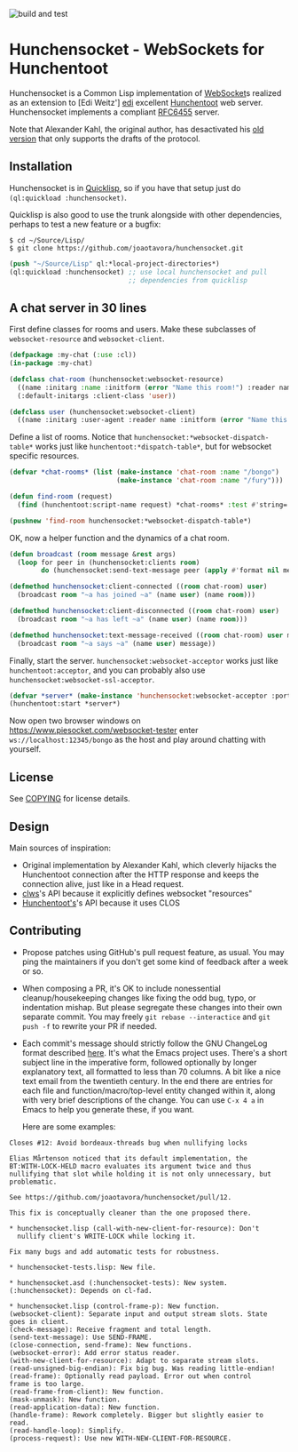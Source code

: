 ![build and test](https://github.com/joaotavora/hunchensocket/actions/workflows/build-and-test.yml/badge.svg)

Hunchensocket - WebSockets for Hunchentoot
==========================================

Hunchensocket is a Common Lisp implementation of [WebSocket]s realized
as an extension to [Edi Weitz'] [edi] excellent [Hunchentoot] web
server. Hunchensocket implements a compliant [RFC6455][RFC6455] server. 

Note that Alexander Kahl, the original author, has desactivated his 
[old version][kahl] that only supports the drafts of the protocol.

Installation
------------

Hunchensocket is in [Quicklisp][Quicklisp], so if you have that
setup just do `(ql:quickload :hunchensocket)`.

Quicklisp is also good to use the trunk alongside with other 
dependencies, perhaps to test a new feature or a bugfix:

```
$ cd ~/Source/Lisp/
$ git clone https://github.com/joaotavora/hunchensocket.git
```

```lisp
(push "~/Source/Lisp" ql:*local-project-directories*)
(ql:quickload :hunchensocket) ;; use local hunchensocket and pull
                              ;; dependencies from quicklisp
```

A chat server in 30 lines
-------------------------

First define classes for rooms and users. Make these subclasses of
`websocket-resource` and `websocket-client`.

```lisp
(defpackage :my-chat (:use :cl))
(in-package :my-chat)

(defclass chat-room (hunchensocket:websocket-resource)
  ((name :initarg :name :initform (error "Name this room!") :reader name))
  (:default-initargs :client-class 'user))

(defclass user (hunchensocket:websocket-client)
  ((name :initarg :user-agent :reader name :initform (error "Name this user!"))))
```

Define a list of rooms. Notice that
`hunchensocket:*websocket-dispatch-table*` works just like
`hunchentoot:*dispatch-table*`, but for websocket specific resources.

```lisp
(defvar *chat-rooms* (list (make-instance 'chat-room :name "/bongo")
                           (make-instance 'chat-room :name "/fury")))

(defun find-room (request)
  (find (hunchentoot:script-name request) *chat-rooms* :test #'string= :key #'name))

(pushnew 'find-room hunchensocket:*websocket-dispatch-table*)
```

OK, now a helper function and the dynamics of a chat room.

```lisp
(defun broadcast (room message &rest args)
  (loop for peer in (hunchensocket:clients room)
        do (hunchensocket:send-text-message peer (apply #'format nil message args))))

(defmethod hunchensocket:client-connected ((room chat-room) user)
  (broadcast room "~a has joined ~a" (name user) (name room)))

(defmethod hunchensocket:client-disconnected ((room chat-room) user)
  (broadcast room "~a has left ~a" (name user) (name room)))

(defmethod hunchensocket:text-message-received ((room chat-room) user message)
  (broadcast room "~a says ~a" (name user) message))  
```

Finally, start the server. `hunchensocket:websocket-acceptor` works
just like `hunchentoot:acceptor`, and you can probably also use
`hunchensocket:websocket-ssl-acceptor`.


```lisp
(defvar *server* (make-instance 'hunchensocket:websocket-acceptor :port 12345))
(hunchentoot:start *server*)
```

Now open two browser windows on https://www.piesocket.com/websocket-tester
enter `ws://localhost:12345/bongo` as the host and play around chatting with
yourself.

License
-------

See [COPYING][copying] for license details.

Design
------

Main sources of inspiration:

* Original implementation by Alexander Kahl, which cleverly hijacks
  the Hunchentoot connection after the HTTP response and keeps the
  connection alive, just like in a Head request.
* [clws][clws]'s API because it explicitly defines websocket "resources"
* [Hunchentoot's][Hunchentoot]'s API because it uses CLOS

Contributing
------------

* Propose patches using GitHub's pull request feature, as usual.  You
  may ping the maintainers if you don't get some kind of feedback
  after a week or so.

* When composing a PR, it's OK to include nonessential
  cleanup/housekeeping changes like fixing the odd bug, typo, or
  indentation mishap.  But please segregate these changes into their
  own separate commit.  You may freely `git rebase --interactice` and
  `git push -f` to rewrite your PR if needed.

* Each commit's message should strictly follow the GNU ChangeLog
  format described [here][gnu-changelog].  It's what the Emacs project
  uses.  There's a short subject line in the imperative form, followed
  optionally by longer explanatory text, all formatted to less than 70
  columns.  A bit like a nice text email from the twentieth century.
  In the end there are entries for each file and
  function/macro/top-level entity changed within it, along with very
  brief descriptions of the change.  You can use `C-x 4 a` in Emacs to
  help you generate these, if you want.

  Here are some examples:

```
Closes #12: Avoid bordeaux-threads bug when nullifying locks

Elias Mårtenson noticed that its default implementation, the
BT:WITH-LOCK-HELD macro evaluates its argument twice and thus
nullifying that slot while holding it is not only unnecessary, but
problematic.

See https://github.com/joaotavora/hunchensocket/pull/12.

This fix is conceptually cleaner than the one proposed there.

* hunchensocket.lisp (call-with-new-client-for-resource): Don't
  nullify client's WRITE-LOCK while locking it.
```

```
Fix many bugs and add automatic tests for robustness.

* hunchensocket-tests.lisp: New file.

* hunchensocket.asd (:hunchensocket-tests): New system.
(:hunchensocket): Depends on cl-fad.

* hunchensocket.lisp (control-frame-p): New function.
(websocket-client): Separate input and output stream slots. State
goes in client.
(check-message): Receive fragment and total length.
(send-text-message): Use SEND-FRAME.
(close-connection, send-frame): New functions.
(websocket-error): Add error status reader.
(with-new-client-for-resource): Adapt to separate stream slots.
(read-unsigned-big-endian): Fix big bug. Was reading little-endian!
(read-frame): Optionally read payload. Error out when control
frame is too large.
(read-frame-from-client): New function.
(mask-unmask): New function.
(read-application-data): New function.
(handle-frame): Rework completely. Bigger but slightly easier to
read.
(read-handle-loop): Simplify.
(process-request): Use new WITH-NEW-CLIENT-FOR-RESOURCE.
```


[WebSocket]: http://en.wikipedia.org/wiki/WebSocket  
[edi]: http://weitz.de/
[kahl]: https://github.com/e-user/hunchensocket
[RFC6455]: https://tools.ietf.org/html/rfc6455
[clws]: https://github.com/3b/clws
[copying]: https://github.com/joaotavora/hunchensocket/blob/master/COPYING
[Hunchentoot]: http://weitz.de/hunchentoot/
[Quicklisp]: http://www.quicklisp.org/  
[gnu-changelog]: https://www.gnu.org/prep/standards/html_node/Style-of-Change-Logs.html
